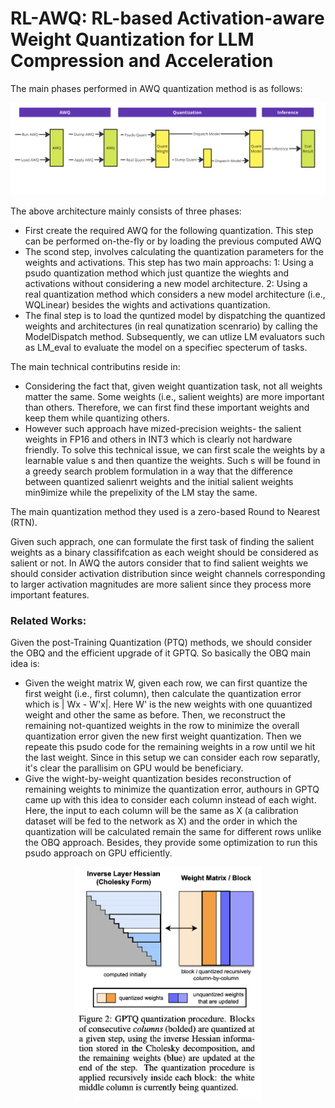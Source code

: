 # RL-AWQ: RL-based Activation-aware Weight Quantization for LLM Compression and Acceleration 

The main phases performed in AWQ quantization method is as follows:

![overview](figures/AWQ.png)

The above architecture mainly consists of three phases:
- First create the required AWQ for the following quantization. This step can be performed on-the-fly or by loading the previous computed AWQ
- The scond step, involves calculating the quantization parameters for the weights and activations. This step has two main approachs: 1: Using a psudo quantization method which just quantize the wieghts and activations without considering a new model architecture. 2: Using a real quantization method which considers a new model architecture (i.e., WQLinear) besides the wights and activations quantization.
- The final step is to load the quntized model by dispatching the quantized weights and architectures (in real qunatization scenrario) by calling the ModelDispatch method. Subsequently, we can utlize LM evaluators such as LM_eval to evaluate the model on a specifiec specterum of tasks.

The main technical contributins reside in:
- Considering the fact that, given weight quantization task, not all weights matter the same. Some weights (i.e., salient weights) are more important than others. Therefore, we can first find these important weights and keep them while quantizing others.
- However such approach have mized-precision weights- the salient weights in FP16 and others in INT3 which is clearly not hardware friendly. To solve this technical issue, we can first scale the weights by a learnable value s and then quantize the weights. Such s will be found in a greedy search problem formulation in a way that the difference between quantized salienrt weights and the initial salient weights min9imize while the prepelixity of the LM stay the same.

The main quantization method they used is a zero-based Round to Nearest (RTN).

Given such apprach, one can formulate the first task of finding the salient weights as a binary classififcation as each weight should be considered as salient or not. In AWQ the autors consider that to find salient weights we should consider activation distribution since weight channels corresponding to larger activation magnitudes are more salient since they process more important features.

### Related Works:

Given the post-Training Quantization (PTQ) methods, we should consider the OBQ and the efficient upgrade of it GPTQ. So basically the OBQ main idea is:
- Given the weight matrix W, given each row, we can first quantize the first weight (i.e., first column), then calculate the quantization error which is | Wx - W'x|. Here W' is the new weights with one quuantized weight and other the same as before. Then, we reconstruct the remaining not-quantized weights in the row to minimize the overall quantization error given the new first weight quantization. Then we repeate this psudo code for the remaining weights in a row until we hit the last weight. Since in this setup we can consider each row separatly, it's clear the parallisim on GPU would be beneficiary.
- Give the wight-by-weight quantization besides reconstruction of remaining weights to minimize the quantization error, authours in GPTQ came up with this idea to consider each column instead of each wight. Here, the input to each column will be the same as X (a calibration dataset will be fed to the network as X) and the order in which the quantization will be calculated remain the same for different rows unlike the OBQ approach. Besides, they provide some optimization to run this psudo approach on GPU efficiently.

<div align="center">
    <img src="figures/GPTQ.png" alt="GPTQ" width="300"/>
</div>